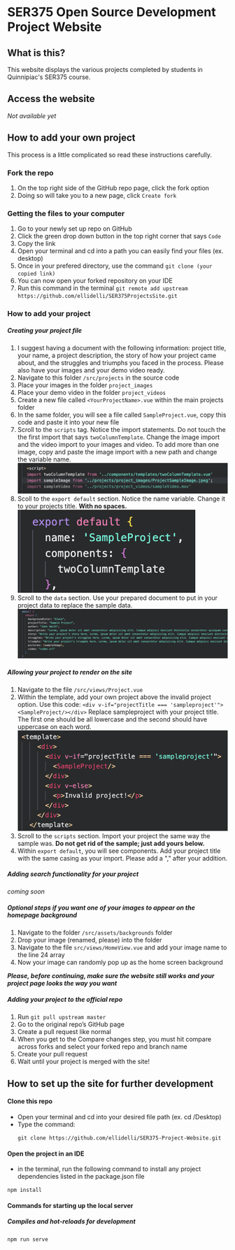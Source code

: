 # SER375 Open Source Development Project Website
## What is this?
This website displays the various projects completed by students in Quinnipiac's SER375 course.

## Access the website
_Not available yet_

## How to add your own project
This process is a little complicated so read these instructions carefully.
### Fork the repo
1. On the top right side of the GitHub repo page, click the fork option
2. Doing so will take you to a new page, click ```Create fork```

### Getting the files to your computer
1. Go to your newly set up repo on GitHub
2. Click the green drop down button in the top right corner that says ```Code```
3. Copy the link
4. Open your terminal and cd into a path you can easily find your files (ex. desktop)
5. Once in your prefered directory, use the command ```git clone (your copied link)```
6. You can now open your forked repository on your IDE
7. Run this command in the terminal ```git remote add upstream https://github.com/ellidelli/SER375ProjectsSite.git```

### How to add your project
##### Creating your project file

1. I suggest having a document with the following information: project title, your name, a project description, the story of how your project came about, and the struggles and triumphs you faced in the process. Please also have your images and your demo video ready.
2. Navigate to this folder ```/src/projects``` in the source code
3. Place your images in the folder ```project_images```
4. Place your demo video in the folder ```project_videos```
5. Create a new file called ```<YourProjectName>.vue``` within the main projects folder
6. In the same folder, you will see a file called ```SampleProject.vue```, copy this code and paste it into your new file
7. Scroll to the ```scripts``` tag. Notice the import statements. Do not touch the the first import that says ```twoColumnTemplate```. Change the image import and the video import to your images and video. To add more than one image, copy and paste the image import with a new path and change the variable name.
![create7](/ReadMeImages/create7.png)
8. Scoll to the ```export default``` section. Notice the name variable. Change it to your projects title. **With no spaces.**
![create8](/ReadMeImages/create8.png)
9. Scroll to the ```data``` section. Use your prepared document to put in your project data to replace the sample data.
![create9](/ReadMeImages/create9.png)

##### Allowing your project to render on the site
1. Navigate to the file ```/src/views/Project.vue```
2. Within the template, add your own project above the invalid project option. Use this code: ```<div v-if="projectTitle === 'sampleproject'"><SampleProject/></div>``` Replace sampleproject with your project title. The first one should be all lowercase and the second should have uppercase on each word.
![render2](/ReadMeImages/render2.png)
3. Scroll to the ```scripts``` section. Import your project the same way the sample was. **Do not get rid of the sample; just add yours below.**
4. Within ```export default```, you will see components. Add your project title with the same casing as your import. Please add a "," after your addition. 

##### Adding search functionality for your project
*coming soon*

##### Optional steps if you want one of your images to appear on the homepage background
1. Navigate to the folder ```/src/assets/backgrounds``` folder
2. Drop your image (renamed, please) into the folder
3. Navigate to the file ```src/views/HomeView.vue``` and add your image name to the line 24 array
4. Now your image can randomly pop up as the home screen background

***Please, before continuing, make sure the website still works and your project page looks the way you want***

##### Adding your project to the official repo
1. Run ```git pull upstream master```
2. Go to the original repo’s GitHub page
3. Create a pull request like normal
4. When you get to the Compare changes step, you must hit compare across forks and select your forked repo and branch name
5. Create your pull request
6. Wait until your project is merged with the site!




## How to set up the site for further development
#### Clone this repo
* Open your terminal and cd into your desired file path (ex. cd /Desktop)
* Type the command:
  ```
  git clone https://github.com/ellidelli/SER375-Project-Website.git
  ```

#### Open the project in an IDE
* in the terminal, run the following command to install any project dependencies listed in the package.json file
```
npm install
```

#### Commands for starting up the local server
##### Compiles and hot-reloads for development
```
npm run serve
```
